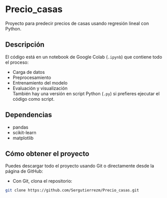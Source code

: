 # Precio_casas
Proyecto para predecir precios de casas usando regresión lineal con Python.

## Descripción
El código está en un notebook de Google Colab (`.ipynb`) que contiene todo el proceso:  
- Carga de datos  
- Preprocesamiento  
- Entrenamiento del modelo  
- Evaluación y visualización  
También hay una versión en script Python (`.py`) si prefieres ejecutar el código como script.

## Dependencias
- pandas  
- scikit-learn  
- matplotlib

## Cómo obtener el proyecto
Puedes descargar todo el proyecto usando Git o directamente desde la página de GitHub:
- Con Git, clona el repositorio:
```bash
git clone https://github.com/Sergutierrezm/Precio_casas.git






